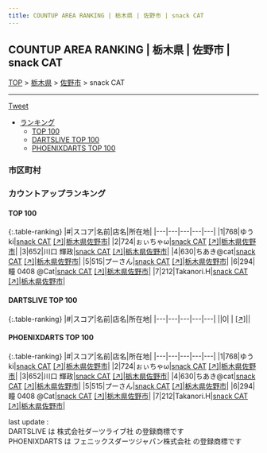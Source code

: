 ```yaml
---
title: COUNTUP AREA RANKING | 栃木県 | 佐野市 | snack CAT
---
```

## COUNTUP AREA RANKING | 栃木県 | 佐野市 | snack CAT

[TOP](/darts/rank/) > [栃木県](/darts/rank/栃木県/) > [佐野市](/darts/rank/栃木県/佐野市/) > snack CAT

___

<a href="https://twitter.com/share?ref_src=twsrc%5Etfw" data-text="COUNTUP AREA RANKING | 栃木県佐野市snack CAT" class="twitter-share-button" data-hashtags="DARTSLIVE,PHOENIXDARTS,darts,ダーツ" data-show-count="false">Tweet</a>

* [ランキング](#カウントアップランキング)
    * [TOP 100](#top-100)
    * [DARTSLIVE TOP 100](#dartslive-top-100)
    * [PHOENIXDARTS TOP 100](#phoenixdarts-top-100)

### 市区町村

<ul>

</ul>

### カウントアップランキング

#### TOP 100



{:.table-ranking}
|#|スコア|名前|店名|所在地|
|---|---|---|---|---|
|1|768|<span class="rank-name-pd">ゆうki</span>|<a href="/darts/rank/shops/73005.html">snack CAT</a> <a href="https://vs.phoenixdarts.com/jp/shop/shopDetailInfo/s_73005?s_seq=73005">[↗]</a>|<a href="/darts/rank/栃木県/佐野市">栃木県佐野市</a>|
|2|724|<span class="rank-name-pd">ぉぃちゃω</span>|<a href="/darts/rank/shops/73005.html">snack CAT</a> <a href="https://vs.phoenixdarts.com/jp/shop/shopDetailInfo/s_73005?s_seq=73005">[↗]</a>|<a href="/darts/rank/栃木県/佐野市">栃木県佐野市</a>|
|3|652|<span class="rank-name-pd"><span class="pro-icon-pd"></span>川口 輝政</span>|<a href="/darts/rank/shops/73005.html">snack CAT</a> <a href="https://vs.phoenixdarts.com/jp/shop/shopDetailInfo/s_73005?s_seq=73005">[↗]</a>|<a href="/darts/rank/栃木県/佐野市">栃木県佐野市</a>|
|4|630|<span class="rank-name-pd">ちあき@cat</span>|<a href="/darts/rank/shops/73005.html">snack CAT</a> <a href="https://vs.phoenixdarts.com/jp/shop/shopDetailInfo/s_73005?s_seq=73005">[↗]</a>|<a href="/darts/rank/栃木県/佐野市">栃木県佐野市</a>|
|5|515|<span class="rank-name-pd">プーさん</span>|<a href="/darts/rank/shops/73005.html">snack CAT</a> <a href="https://vs.phoenixdarts.com/jp/shop/shopDetailInfo/s_73005?s_seq=73005">[↗]</a>|<a href="/darts/rank/栃木県/佐野市">栃木県佐野市</a>|
|6|294|<span class="rank-name-pd">瞳 0408   @Cat</span>|<a href="/darts/rank/shops/73005.html">snack CAT</a> <a href="https://vs.phoenixdarts.com/jp/shop/shopDetailInfo/s_73005?s_seq=73005">[↗]</a>|<a href="/darts/rank/栃木県/佐野市">栃木県佐野市</a>|
|7|212|<span class="rank-name-pd">Takanori.H</span>|<a href="/darts/rank/shops/73005.html">snack CAT</a> <a href="https://vs.phoenixdarts.com/jp/shop/shopDetailInfo/s_73005?s_seq=73005">[↗]</a>|<a href="/darts/rank/栃木県/佐野市">栃木県佐野市</a>|


#### DARTSLIVE TOP 100



{:.table-ranking}
|#|スコア|名前|店名|所在地|
|---|---|---|---|---|
||0|<span class="rank-name-dl"> </span>|<a href="/darts/rank/shops/.html"></a> <a href="">[↗]</a>|<a href="/darts/rank//"></a>|


#### PHOENIXDARTS TOP 100



{:.table-ranking}
|#|スコア|名前|店名|所在地|
|---|---|---|---|---|
|1|768|<span class="rank-name-pd">ゆうki</span>|<a href="/darts/rank/shops/73005.html">snack CAT</a> <a href="https://vs.phoenixdarts.com/jp/shop/shopDetailInfo/s_73005?s_seq=73005">[↗]</a>|<a href="/darts/rank/栃木県/佐野市">栃木県佐野市</a>|
|2|724|<span class="rank-name-pd">ぉぃちゃω</span>|<a href="/darts/rank/shops/73005.html">snack CAT</a> <a href="https://vs.phoenixdarts.com/jp/shop/shopDetailInfo/s_73005?s_seq=73005">[↗]</a>|<a href="/darts/rank/栃木県/佐野市">栃木県佐野市</a>|
|3|652|<span class="rank-name-pd"><span class="pro-icon-pd"></span>川口 輝政</span>|<a href="/darts/rank/shops/73005.html">snack CAT</a> <a href="https://vs.phoenixdarts.com/jp/shop/shopDetailInfo/s_73005?s_seq=73005">[↗]</a>|<a href="/darts/rank/栃木県/佐野市">栃木県佐野市</a>|
|4|630|<span class="rank-name-pd">ちあき@cat</span>|<a href="/darts/rank/shops/73005.html">snack CAT</a> <a href="https://vs.phoenixdarts.com/jp/shop/shopDetailInfo/s_73005?s_seq=73005">[↗]</a>|<a href="/darts/rank/栃木県/佐野市">栃木県佐野市</a>|
|5|515|<span class="rank-name-pd">プーさん</span>|<a href="/darts/rank/shops/73005.html">snack CAT</a> <a href="https://vs.phoenixdarts.com/jp/shop/shopDetailInfo/s_73005?s_seq=73005">[↗]</a>|<a href="/darts/rank/栃木県/佐野市">栃木県佐野市</a>|
|6|294|<span class="rank-name-pd">瞳 0408   @Cat</span>|<a href="/darts/rank/shops/73005.html">snack CAT</a> <a href="https://vs.phoenixdarts.com/jp/shop/shopDetailInfo/s_73005?s_seq=73005">[↗]</a>|<a href="/darts/rank/栃木県/佐野市">栃木県佐野市</a>|
|7|212|<span class="rank-name-pd">Takanori.H</span>|<a href="/darts/rank/shops/73005.html">snack CAT</a> <a href="https://vs.phoenixdarts.com/jp/shop/shopDetailInfo/s_73005?s_seq=73005">[↗]</a>|<a href="/darts/rank/栃木県/佐野市">栃木県佐野市</a>|


<div class="footer border-top border-gray-light mt-5 pt-3 text-right text-gray">
    last update : <span style="font-weight: italic" id="foot_last_modified"></span><br />
    DARTSLIVE は 株式会社ダーツライブ社 の登録商標です<br />
    PHOENIXDARTS は フェニックスダーツジャパン株式会社 の登録商標です<br />
</div>

<script src="https://cdnjs.cloudflare.com/ajax/libs/jquery.tablesorter/2.31.3/js/jquery.tablesorter.min.js" integrity="sha512-qzgd5cYSZcosqpzpn7zF2ZId8f/8CHmFKZ8j7mU4OUXTNRd5g+ZHBPsgKEwoqxCtdQvExE5LprwwPAgoicguNg==" crossorigin="anonymous" referrerpolicy="no-referrer"></script>
<link rel="stylesheet" href="https://cdnjs.cloudflare.com/ajax/libs/jquery.tablesorter/2.31.3/css/theme.default.min.css" integrity="sha512-wghhOJkjQX0Lh3NSWvNKeZ0ZpNn+SPVXX1Qyc9OCaogADktxrBiBdKGDoqVUOyhStvMBmJQ8ZdMHiR3wuEq8+w==" crossorigin="anonymous" referrerpolicy="no-referrer" />
<script>
$(function() {
    $(".table-ranking").tablesorter({sortList:[[0, 0]]});
    $("#foot_last_modified").text(formatDate(new Date(document.lastModified), 'yyyy-MM-dd HH:mm:ss'));
});
</script>

<script async src="https://platform.twitter.com/widgets.js" charset="utf-8"></script>